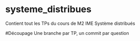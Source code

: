 # systeme_distribues
Contient tout les TPs du cours de M2 IME Système distribués

#Découpage
Une branche par TP, un commit par question

